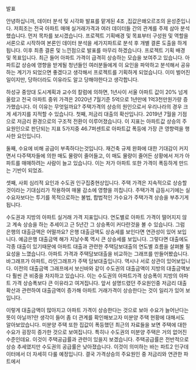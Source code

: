 발표

안녕하십니까, 데이터 분석 및 시각화 발표를 맡게된 4조 ,집값은왜오르조의 윤성준입니다.
<next>
저희조는 전국 아파트 매매 실거래가격과 여러 데이터들 간의 관계를 주제 삼아 분석했습니다.
<next>
먼저 목차를 보시겠습니다. 프로젝트 기획배경 및 목표부터 구성원 및 역할을 서론으로 시작하여 본론인 데이터 분석을 세가지파트로 분석 후 개별 결론 도출을 하게됩니다. 이후 최종 결론 및 느낀점으로 발표를 마무리 하겠습니다.
<next>
프로젝트 기획 배경 및 목표입니다.
<next>
최근 들어 아파트 가격이 급격히 상승하는 모습을 보여주고 있습니다.
아파트값 상승에 영향을 받게될 청년들인 여러분들에게 이 요인을 파악하고 분석해서 공유하는 계기가 되었으면 좋겠다고 생각해서 프로젝트를 기획하게 되었습니다. 이미 벌어진 일이지만, 당하더라도 이유라도 알고 당해야한다고 생각합니다.

하성규 중앙대 도시계획과 교수의 칼럼에 의하면, 1년사이 서울 아파트 값이 20% 넘게 올랐고 전국 아파트 중위 가격은 2020년 7월기준 5억으로 1년만에 1억3천만원가량 증가했습니다. 이 이유는 무엇일까요? 
 주택가격의 상승의 원인으로서 우리나라의 경우 크게 세가지를 지적할 수 있습니다. 
 첫째, 저금리 대출의 확산입니다. 2019년 7월을 기점으로 저금리 환경으로의 구조적 전환이 이루어졌습니다. 이 지표는 아파트값 상승의 주요원인으로 판단되는 지표 5가지중 46.7퍼센트로 아파트값 폭등에 가장 큰 영향력을 행사한 요인입니다.

 둘째, 수요에 비해 공급이 부족하다는것입니다. 재건축 규제 완화에 대한 기대감이 커지면서 다주택자들에 의한 매도 물량이 줄어들고, 이 매도 물량이 줄어든 상황에서 저가 아파트를 매매하려는 사람이 늘고 있습니다. 이는 저가 아파트 또한 가격이 폭등하게 만드는 기반이 되었죠.

 셋째, 사회 심리적 요인과 수도권 인구집중현상입니다.
 주택 가격은 지속적으로 상승할 것이라는 기대심리가 작용하여 매물 감소에 영향을 끼칩니다. 주택가격 급등시기에는 실수요자보다는 투기를 목적으로하는 불법, 합법적인 가수요가 주택가격 상승을 부추기게 됩니다.
<next>

<next>
수도권과 지방의 아파트 실거래 가격 지표입니다.
연도별로 아파트 가격이 떨어지지 않고 계속 상승을 하는 추세이고 근 5년간 그 상승폭이 커다란것을 볼 수 있습니다. 그럼 은행의 대출금액은 어떨까요? 은행 대출금액도 상승세를 보인다면 연관성이 있어 보입니다.
<next>
예금은행 대출금액 해가 지날수록 역시 큰 상승세를 보입니다.
그렇다면 대출에도 각종 대출이 있기때문에 아파트 대출과 관련한 주택담보대출의 연도별 흐름을 살펴볼 필요성을 느꼈습니다.
<next>
아파트 가격과 주택담보대출을 비교하는 그래프를 만들어봤습니다. 바그래프가 아파트, 라인그래프가 주택 담보대출입니다. 
역시나 서로 상관이 있어보입니다. 이전의 대출금액 그래프에서 보신바와 같이 수도권의 대출금액이 지방의 대출금액보다 훨씬 큰 비중을 차지하고 있습니다. 이는 수도권의 아파트가격 상승폭이 지방의 아파트 가격 상승폭보다 큰 이유라고 여겨집니다. 앞서 설명드렸던 주요원인중 저금리 대출 확산과 관련하여 대출금액이 증가해 아파트 거래가격이 상승한다는 것이 일리가 있어 보입니다.

이렇게 대출금액이 많아지고 아파트 가격이 상승한다는 것으로 보아 수요가 늘어난다는 뜻이 아닐까?란 생각이 들어 좀 더 관계를 확인해보고자 미분양 주택 현황에 대해서도 알아보았습니다.
<next>
미분양 주택 또한 집값이 폭등했던 최근의 자료들을 보면 주택에 대한 수요가 굉장히 증가한 것으로 보여집니다. 특히나 수도권의 미분양 주택은 거의 없어진 수준인데요. 이것이 주택공급률과 관련이 있을지 보겠습니다.
<next>
주택공급률은 전반적으로 상승 추세였지만 수도권의 공급률은 낮아졌습니다. 이것이 의미하는 바는 파트2 인구데이터에서 더 자세히 다룰 예정입니다. 결국 가격상승의 주요원인 중 저금리와 연관한 파트에서